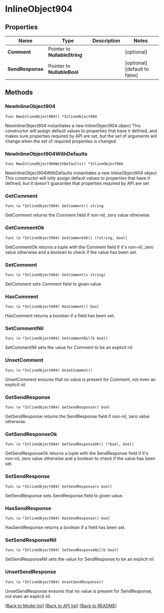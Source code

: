 # InlineObject904

## Properties

Name | Type | Description | Notes
------------ | ------------- | ------------- | -------------
**Comment** | Pointer to **NullableString** |  | [optional] 
**SendResponse** | Pointer to **NullableBool** |  | [optional] [default to false]

## Methods

### NewInlineObject904

`func NewInlineObject904() *InlineObject904`

NewInlineObject904 instantiates a new InlineObject904 object
This constructor will assign default values to properties that have it defined,
and makes sure properties required by API are set, but the set of arguments
will change when the set of required properties is changed

### NewInlineObject904WithDefaults

`func NewInlineObject904WithDefaults() *InlineObject904`

NewInlineObject904WithDefaults instantiates a new InlineObject904 object
This constructor will only assign default values to properties that have it defined,
but it doesn't guarantee that properties required by API are set

### GetComment

`func (o *InlineObject904) GetComment() string`

GetComment returns the Comment field if non-nil, zero value otherwise.

### GetCommentOk

`func (o *InlineObject904) GetCommentOk() (*string, bool)`

GetCommentOk returns a tuple with the Comment field if it's non-nil, zero value otherwise
and a boolean to check if the value has been set.

### SetComment

`func (o *InlineObject904) SetComment(v string)`

SetComment sets Comment field to given value.

### HasComment

`func (o *InlineObject904) HasComment() bool`

HasComment returns a boolean if a field has been set.

### SetCommentNil

`func (o *InlineObject904) SetCommentNil(b bool)`

 SetCommentNil sets the value for Comment to be an explicit nil

### UnsetComment
`func (o *InlineObject904) UnsetComment()`

UnsetComment ensures that no value is present for Comment, not even an explicit nil
### GetSendResponse

`func (o *InlineObject904) GetSendResponse() bool`

GetSendResponse returns the SendResponse field if non-nil, zero value otherwise.

### GetSendResponseOk

`func (o *InlineObject904) GetSendResponseOk() (*bool, bool)`

GetSendResponseOk returns a tuple with the SendResponse field if it's non-nil, zero value otherwise
and a boolean to check if the value has been set.

### SetSendResponse

`func (o *InlineObject904) SetSendResponse(v bool)`

SetSendResponse sets SendResponse field to given value.

### HasSendResponse

`func (o *InlineObject904) HasSendResponse() bool`

HasSendResponse returns a boolean if a field has been set.

### SetSendResponseNil

`func (o *InlineObject904) SetSendResponseNil(b bool)`

 SetSendResponseNil sets the value for SendResponse to be an explicit nil

### UnsetSendResponse
`func (o *InlineObject904) UnsetSendResponse()`

UnsetSendResponse ensures that no value is present for SendResponse, not even an explicit nil

[[Back to Model list]](../README.md#documentation-for-models) [[Back to API list]](../README.md#documentation-for-api-endpoints) [[Back to README]](../README.md)


